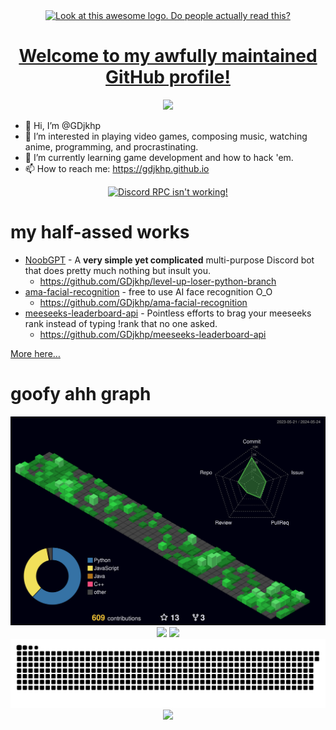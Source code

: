 <div align="center">
  <a href="http://gdjkhp.github.io">
    <img src="https://gdjkhp.github.io/img/logo%20cropped.png" title="Look at this awesome logo. Do people actually read this?">
    <h1>Welcome to my awfully maintained GitHub profile!</h1>
    <img src="https://count.getloli.com/get/@:GDjkhp?theme=rule34&darkmode=0">
  </a>
</div>

- 👋 Hi, I’m @GDjkhp
- 👀 I’m interested in playing video games, composing music, watching anime, programming, and procrastinating.
- 🌱 I’m currently learning game development and how to hack 'em.
- 📫 How to reach me: https://gdjkhp.github.io

<div align="center">
  <a href="https://discord.com/users/729554186777133088">
    <img src="https://discord.c99.nl/widget/theme-3/729554186777133088.png" alt="Discord RPC isn't working!" title="Click here to visit my Discord Profile!">
  </a>
</div>

# my half-assed works
- [NoobGPT](https://gdjkhp.github.io/NoobGPT) - A **very simple yet complicated** multi-purpose Discord bot that does pretty much nothing but insult you.
  - <https://github.com/GDjkhp/level-up-loser-python-branch>
- [ama-facial-recognition](https://gdjkhp.github.io/ama-facial-recognition) - free to use AI face recognition O_O
  - <https://github.com/GDjkhp/ama-facial-recognition>
- [meeseeks-leaderboard-api](https://gdjkhp.github.io/meeseeks-leaderboard-api) - Pointless efforts to brag your meeseeks rank instead of typing !rank that no one asked.
  - <https://github.com/GDjkhp/meeseeks-leaderboard-api>

[More here…](https://github.com/GDjkhp?tab=repositories)

# goofy ahh graph
<div align="center">
  <img src="https://raw.githubusercontent.com/GDjkhp/GDjkhp/output-test/profile-3d-contrib/profile-night-green.svg">
  <img src="https://api.githubtrends.io/user/svg/GDjkhp/langs?time_range=all_time&theme=dark">
  <img src="https://api.githubtrends.io/user/svg/GDjkhp/repos?time_range=all_time&theme=dark">
  <img src="https://raw.githubusercontent.com/GDjkhp/GDjkhp/output/github-contribution-grid-snake-dark.svg">
  <img src="https://ssr-contributions-svg.vercel.app/_/GDjkhp?chart=3dbar&gap=0.6&scale=2&animation=wave&animation_duration=1&animation_delay=0.05&animation_amplitude=20&animation_frequency=0.5&animation_wave_center=0_0&weeks=50&theme=green&dark=true&format=svg">
</div>

<!---
GDjkhp/GDjkhp is a ✨ special ✨ repository because its `README.md` (this file) appears on your GitHub profile.
You can click the Preview link to take a look at your changes.
--->

